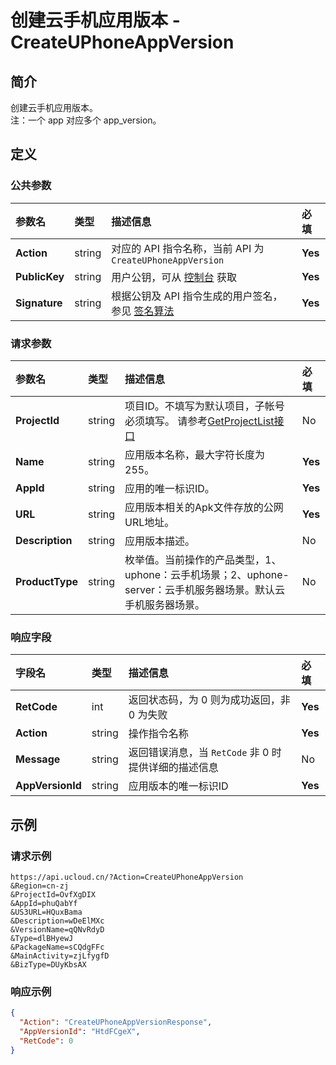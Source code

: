# 创建云手机应用版本 - CreateUPhoneAppVersion

## 简介

创建云手机应用版本。<br />注：一个 app 对应多个 app_version。









## 定义

### 公共参数

| 参数名 | 类型 | 描述信息 | 必填 |
|:---|:---|:---|:---|
| **Action**     | string  | 对应的 API 指令名称，当前 API 为 `CreateUPhoneAppVersion`                        | **Yes** |
| **PublicKey**  | string  | 用户公钥，可从 [控制台](https://console.ucloud.cn/uapi/apikey) 获取                                             | **Yes** |
| **Signature**  | string  | 根据公钥及 API 指令生成的用户签名，参见 [签名算法](api/summary/signature.md)  | **Yes** |

### 请求参数

| 参数名 | 类型 | 描述信息 | 必填 |
|:---|:---|:---|:---|
| **ProjectId** | string | 项目ID。不填写为默认项目，子帐号必须填写。 请参考[GetProjectList接口](https://docs.ucloud.cn/api/summary/get_project_list) |No|
| **Name** | string | 应用版本名称，最大字符长度为255。 |**Yes**|
| **AppId** | string | 应用的唯一标识ID。 |**Yes**|
| **URL** | string | 应用版本相关的Apk文件存放的公网URL地址。 |**Yes**|
| **Description** | string | 应用版本描述。 |No|
| **ProductType** | string | 枚举值。当前操作的产品类型，1、uphone：云手机场景；2、uphone-server：云手机服务器场景。默认云手机服务器场景。 |No|

### 响应字段

| 字段名 | 类型 | 描述信息 | 必填 |
|:---|:---|:---|:---|
| **RetCode** | int | 返回状态码，为 0 则为成功返回，非 0 为失败 |**Yes**|
| **Action** | string | 操作指令名称 |**Yes**|
| **Message** | string | 返回错误消息，当 `RetCode` 非 0 时提供详细的描述信息 |No|
| **AppVersionId** | string | 应用版本的唯一标识ID |**Yes**|




## 示例

### 请求示例
    
```
https://api.ucloud.cn/?Action=CreateUPhoneAppVersion
&Region=cn-zj
&ProjectId=OvfXgDIX
&AppId=phuQabYf
&US3URL=HQuxBama
&Description=wDeElMXc
&VersionName=qQNvRdyD
&Type=dlBHyewJ
&PackageName=sCQdgFFc
&MainActivity=zjLfygfD
&BizType=DUyKbsAX
```

### 响应示例
    
```json
{
  "Action": "CreateUPhoneAppVersionResponse",
  "AppVersionId": "HtdFCgeX",
  "RetCode": 0
}
```





